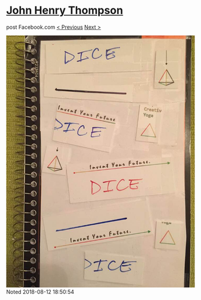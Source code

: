 # [John Henry Thompson](../README.md)
post Facebook.com
[< Previous](2018-08-13-1.md) [Next >](2018-08-12-2.md)

[![](../media/2018-08-12/Timeline-Photos-Noted.jpg)](../README.md)
Noted
2018-08-12 18:50:54